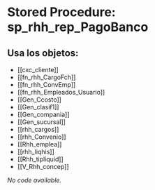 # Stored Procedure: sp_rhh_rep_PagoBanco

## Usa los objetos:
- [[cxc_cliente]]
- [[fn_rhh_CargoFch]]
- [[fn_rhh_ConvEmp]]
- [[fn_rhh_Empleados_Usuario]]
- [[Gen_Ccosto]]
- [[Gen_clasif1]]
- [[Gen_compania]]
- [[Gen_sucursal]]
- [[rhh_cargos]]
- [[rhh_Convenio]]
- [[Rhh_emplea]]
- [[rhh_liqhis]]
- [[Rhh_tipliquid]]
- [[V_Rhh_concep]]

*No code available.*
